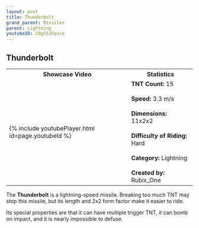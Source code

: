 ```yaml
---
layout: post
title: Thunderbolt
grand_parent: Missiles
parent: Lightning
youtubeID: COg551Fpvco
---
```

**Thunderbolt**
---

<table>
    <tr>
        <th>Showcase Video</th>
        <th>Statistics</th>
    </tr>
    <tr>
        <td>{% include youtubePlayer.html id=page.youtubeId %}</td>
        <td>
            <b>TNT Count:</b> 15<br><br>
            <b>Speed:</b> 3.3 m/s<br><br>
            <b>Dimensions:</b> 11x2x2<br><br>
            <b>Difficulty of Riding:</b> Hard<br><br>
            <b>Category:</b> Lightning<br><br>
            <b>Created by:</b> Rubix_One
        </td>
    </tr>
</table>

The **Thunderbolt** is a lightning-speed missile. Breaking too much TNT may stop this missile, but its length and 2x2 form factor make it easier to ride.

Its special properties are that it can have multiple trigger TNT, it can bomb on impact, and it is nearly impossible to defuse.